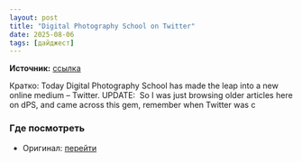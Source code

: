 ```yaml
---
layout: post
title: "Digital Photography School on Twitter"
date: 2025-08-06
tags: [дайджест]
---
```


**Источник:** [ссылка](https://digital-photography-school.com/digital-photography-school-on-twitter/)

Кратко: Today Digital Photography School has made the leap into a new online medium – Twitter. UPDATE:  So I was just browsing older articles here on dPS, and came across this gem, remember when Twitter was c

### Где посмотреть
- Оригинал: [перейти]({link})
